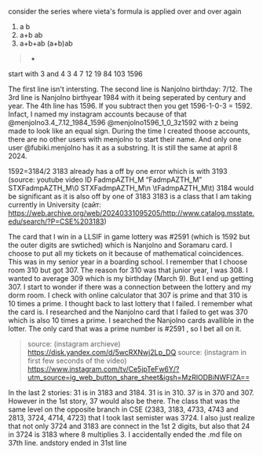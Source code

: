 consider the series where vieta's formula is applied over and over again
1) a b
3) a+b ab
5) a+b+ab (a+b)ab

>-
start with 3 and 4
 3 4
 7 12
 19 84
 103 1596

The first line isn't intersting. The second line is Nanjolno birthday: 7/12. The 3rd line is Nanjolno birthyear 1984 with it being seperated by century and year. The 4th line has 1596. 
If you subtract then you get 1596-1-0-3 = 1592. Infact, I named my instagram accounts because of that @menjolno3.4_7.12_1984_1596 @menjolno1596_1_0_3z1592 with z being made to look like an equal sign.
During the time I created thoose accounts, there are no other users with menjolno to start their name. And only one user @fubiki.menjolno has it as a substring. It is still the same at april 8 2024.

1592=3184/2
3183 already has a off by one error which is with 3193 (source: youtube video ID FadmpAZTH_M “FadmpAZTH_M”  STXFadmpAZTH_M\0 STXFadmpAZTH_M\n \tFadmpAZTH_M\t)
3184 would be significant as it is also off by one of 3183
3183 is a class that I am taking currently in University (сайт: https://web.archive.org/web/20240331095205/http://www.catalog.msstate.edu/search/?P=CSE%203183)


The card that I win in a LLSIF in game lottery was #2591 (which is 1592 but the outer digits are swtiched) which is Nanjolno and Soramaru card. 
I choose to put all my tickets on it because of mathematical coincidences.
This was in my senior year in a boarding school. I remember that I choose room 310 but got 307. The reason for 310 was that junior year, I was 308. 
I wanted to average 309 which is my birthday (March 9). But I end up getting 307. I start to wonder if there was a connection between the lottery and my dorm room.
I check with online calculator that 307 is prime and that 310 is 10 times a prime. I thought back to last lottery that I failed. I remember what the card is.
I researched and the Nanjolno card that I failed to get was 370 which is also 10 times a prime. I searched the Nanjolno cards avallible in the lotter.
The only card that was a prime number is #2591 , so I bet all on it.
>source: (instagram archieve) https://disk.yandex.com/d/5wcRXNwj2Lp_DQ
>source: (instagram in first few seconds of the video) https://www.instagram.com/tv/Ce5jpTeFw6Y/?utm_source=ig_web_button_share_sheet&igsh=MzRlODBiNWFlZA==

In the last 2 stories: 
31 is in 3183 and 3184. 
31 is in 310. 37 is in 370 and 307. 
However in the 1st story, 37 would also be there. The class that was the same level on the opposite branch in CSE (2383, 3183, 4733, 4743  and  2813, 3724, 4714, 4723) that I took last semister was 3724.
I also just realize that not only 3724 and 3183 are connect in the 1st 2 digits, but also that 24 in 3724 is 3183 where 8 multiplies 3. I accidentally ended the .md file on 37th line. andstory ended in 31st line
